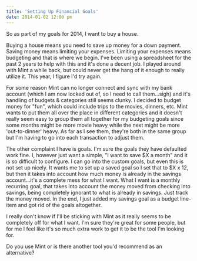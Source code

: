 ```yaml
---
title: 'Setting Up Financial Goals'
date: 2014-01-02 12:00 pm
---
```


So as part of my goals for 2014, I want to buy a house.

Buying a house means you need to save up money for a down payment. Saving money means limiting your expenses. Limiting your expenses means budgeting and that is where we begin. I've been using a spreadsheet for the past 2 years to help with this and it's done a decent job. I played around with Mint a while back, but could never get the hang of it enough to really utilize it. This year, I figure I'd try again.

For some reason Mint can no longer connect and sync with my bank account (which I am now locked out of, so I need to call them…sigh) and it's handling of budgets & categories still seems clunky. I decided to budget money for "fun", which could include trips to the movies, dinners, etc. Mint wants to put them all over the place in different categories and it doesn't really seem easy to group them all together for my budgeting goals since some months might be more movie heavy while the next might be more 'out-to-dinner' heavy. As far as I see them, they're both in the same group but I'm having to go into each transaction to adjust them.

The other complaint I have is goals. I'm sure the goals they have defaulted work fine. I, however just want a simple, "I want to save $X a month" and it is so difficult to configure. I can go into the custom goals, but even this is not set up nicely. It wants me to set up a saved goal so I set that to $X x 12, but then it takes into account how much money is already in the savings account…it's a complete mess for what I want. What I want is a monthly recurring goal, that takes into account the money moved from checking into savings, being completely ignorant to what is already in savings. Just track the money moved. In the end, I just added my savings goal as a budget line-item and got rid of the goals altogether.

I really don't know if I'll be sticking with Mint as it really seems to be completely off for what I want. I'm sure they're great for some people, but for me I feel like it's so much extra work to get it to be the tool I'm looking for.

Do you use Mint or is there another tool you'd recommend as an alternative?
